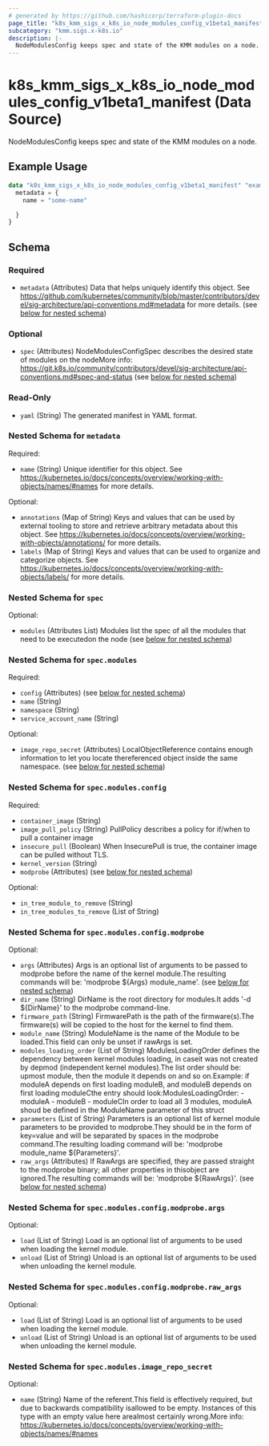 ```yaml
---
# generated by https://github.com/hashicorp/terraform-plugin-docs
page_title: "k8s_kmm_sigs_x_k8s_io_node_modules_config_v1beta1_manifest Data Source - terraform-provider-k8s"
subcategory: "kmm.sigs.x-k8s.io"
description: |-
  NodeModulesConfig keeps spec and state of the KMM modules on a node.
---
```


# k8s_kmm_sigs_x_k8s_io_node_modules_config_v1beta1_manifest (Data Source)

NodeModulesConfig keeps spec and state of the KMM modules on a node.

## Example Usage

```terraform
data "k8s_kmm_sigs_x_k8s_io_node_modules_config_v1beta1_manifest" "example" {
  metadata = {
    name = "some-name"

  }
}
```

<!-- schema generated by tfplugindocs -->
## Schema

### Required

- `metadata` (Attributes) Data that helps uniquely identify this object. See https://github.com/kubernetes/community/blob/master/contributors/devel/sig-architecture/api-conventions.md#metadata for more details. (see [below for nested schema](#nestedatt--metadata))

### Optional

- `spec` (Attributes) NodeModulesConfigSpec describes the desired state of modules on the nodeMore info: https://git.k8s.io/community/contributors/devel/sig-architecture/api-conventions.md#spec-and-status (see [below for nested schema](#nestedatt--spec))

### Read-Only

- `yaml` (String) The generated manifest in YAML format.

<a id="nestedatt--metadata"></a>
### Nested Schema for `metadata`

Required:

- `name` (String) Unique identifier for this object. See https://kubernetes.io/docs/concepts/overview/working-with-objects/names/#names for more details.

Optional:

- `annotations` (Map of String) Keys and values that can be used by external tooling to store and retrieve arbitrary metadata about this object. See https://kubernetes.io/docs/concepts/overview/working-with-objects/annotations/ for more details.
- `labels` (Map of String) Keys and values that can be used to organize and categorize objects. See https://kubernetes.io/docs/concepts/overview/working-with-objects/labels/ for more details.


<a id="nestedatt--spec"></a>
### Nested Schema for `spec`

Optional:

- `modules` (Attributes List) Modules list the spec of all the modules that need to be executedon the node (see [below for nested schema](#nestedatt--spec--modules))

<a id="nestedatt--spec--modules"></a>
### Nested Schema for `spec.modules`

Required:

- `config` (Attributes) (see [below for nested schema](#nestedatt--spec--modules--config))
- `name` (String)
- `namespace` (String)
- `service_account_name` (String)

Optional:

- `image_repo_secret` (Attributes) LocalObjectReference contains enough information to let you locate thereferenced object inside the same namespace. (see [below for nested schema](#nestedatt--spec--modules--image_repo_secret))

<a id="nestedatt--spec--modules--config"></a>
### Nested Schema for `spec.modules.config`

Required:

- `container_image` (String)
- `image_pull_policy` (String) PullPolicy describes a policy for if/when to pull a container image
- `insecure_pull` (Boolean) When InsecurePull is true, the container image can be pulled without TLS.
- `kernel_version` (String)
- `modprobe` (Attributes) (see [below for nested schema](#nestedatt--spec--modules--config--modprobe))

Optional:

- `in_tree_module_to_remove` (String)
- `in_tree_modules_to_remove` (List of String)

<a id="nestedatt--spec--modules--config--modprobe"></a>
### Nested Schema for `spec.modules.config.modprobe`

Optional:

- `args` (Attributes) Args is an optional list of arguments to be passed to modprobe before the name of the kernel module.The resulting commands will be: 'modprobe ${Args} module_name'. (see [below for nested schema](#nestedatt--spec--modules--config--modprobe--args))
- `dir_name` (String) DirName is the root directory for modules.It adds '-d ${DirName}' to the modprobe command-line.
- `firmware_path` (String) FirmwarePath is the path of the firmware(s).The firmware(s) will be copied to the host for the kernel to find them.
- `module_name` (String) ModuleName is the name of the Module to be loaded.This field can only be unset if rawArgs is set.
- `modules_loading_order` (List of String) ModulesLoadingOrder defines the dependency between kernel modules loading, in caseit was not created by depmod (independent kernel modules).The list order should be: upmost module, then the module it depends on and so on.Example: if moduleA depends on first loading moduleB, and moduleB depends on first loading moduleCthe entry should look:ModulesLoadingOrder:   - moduleA   - moduleB   - moduleCIn order to load all 3 modules, moduleA shoud be defined in the ModuleName parameter of this struct
- `parameters` (List of String) Parameters is an optional list of kernel module parameters to be provided to modprobe.They should be in the form of key=value and will be separated by spaces in the modprobe command.The resulting loading command will be: 'modprobe module_name ${Parameters}'.
- `raw_args` (Attributes) If RawArgs are specified, they are passed straight to the modprobe binary; all other properties in thisobject are ignored.The resulting commands will be: 'modprobe ${RawArgs}'. (see [below for nested schema](#nestedatt--spec--modules--config--modprobe--raw_args))

<a id="nestedatt--spec--modules--config--modprobe--args"></a>
### Nested Schema for `spec.modules.config.modprobe.args`

Optional:

- `load` (List of String) Load is an optional list of arguments to be used when loading the kernel module.
- `unload` (List of String) Unload is an optional list of arguments to be used when unloading the kernel module.


<a id="nestedatt--spec--modules--config--modprobe--raw_args"></a>
### Nested Schema for `spec.modules.config.modprobe.raw_args`

Optional:

- `load` (List of String) Load is an optional list of arguments to be used when loading the kernel module.
- `unload` (List of String) Unload is an optional list of arguments to be used when unloading the kernel module.




<a id="nestedatt--spec--modules--image_repo_secret"></a>
### Nested Schema for `spec.modules.image_repo_secret`

Optional:

- `name` (String) Name of the referent.This field is effectively required, but due to backwards compatibility isallowed to be empty. Instances of this type with an empty value here arealmost certainly wrong.More info: https://kubernetes.io/docs/concepts/overview/working-with-objects/names/#names
